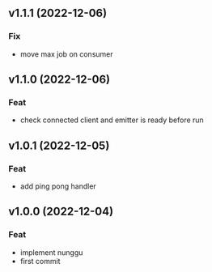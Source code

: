 ## v1.1.1 (2022-12-06)

### Fix

- move max job on consumer

## v1.1.0 (2022-12-06)

### Feat

- check connected client and emitter is ready before run

## v1.0.1 (2022-12-05)

### Feat

- add ping pong handler

## v1.0.0 (2022-12-04)

### Feat

- implement nunggu
- first commit
